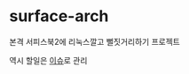 # surface-arch

본격 서피스북2에 리눅스깔고 뻘짓거리하기 프로젝트

역시 할일은 [이슈](https://github.com/20chan/surface-arch/issues)로 관리
